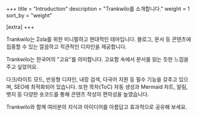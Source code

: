 +++
title = "Introduction"
description = "Trankwilo를 소개합니다."
weight = 1
sort_by = "weight"

[extra]
+++

Trankwilo는 Zola를 위한 미니멀하고 현대적인 테마입니다. 블로그, 문서 등 콘텐츠에 집중할 수 있는 깔끔하고 직관적인 디자인을 제공합니다.

Trankwilo는 한국어의 "고요"를 의미합니다. 고요함 속에서 문서를 읽는 듯한 느낌을 주고 싶었어요.

다크/라이트 모드, 반응형 디자인, 내장 검색, 다국어 지원 등 필수 기능을 갖추고 있으며, SEO에 최적화되어 있습니다. 또한 목차(ToC) 자동 생성과 Mermaid 차트, 알림, 뱃지 등 다양한 숏코드를 통해 콘텐츠 작성의 편의성을 높였습니다.

Trankwilo와 함께 여러분의 지식과 아이디어를 아름답고 효과적으로 공유해 보세요.
